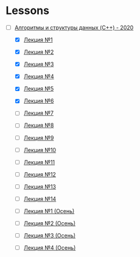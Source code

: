 # Lessons

- [ ] [Алгоритмы и структуры данных (C++) - 2020](https://www.youtube.com/playlist?list=PLRDzFCPr95fL_5Xvnufpwj2uYZnZBBnsr)
  - [x] [Лекция №1](https://www.youtube.com/watch?v=MWsfHQaUzI0&list=PLRDzFCPr95fL_5Xvnufpwj2uYZnZBBnsr)
  - [x] [Лекция №2](https://youtu.be/nkuNsxLcN0g)
  - [x] [Лекция №3](https://youtu.be/2KTrsLcLODI)
  - [x] [Лекция №4](https://youtu.be/YiRlmHiRs0w)
  - [x] [Лекция №5](https://youtu.be/mgaOUpeh96M)
  - [x] [Лекция №6](https://youtu.be/QdIPF_vmvRE)
  - [ ] [Лекция №7](https://youtu.be/zWEZQ6L8vsI)
  - [ ] [Лекция №8](https://youtu.be/RZm7PN91W2o)
  - [ ] [Лекция №9](https://youtu.be/403nJyTmk6o)
  - [ ] [Лекция №10](https://youtu.be/K_StOxn9sv0)
  - [ ] [Лекция №11](https://youtu.be/y8X781XLt-o)
  - [ ] [Лекция №12](https://youtu.be/4E-_uzO0A_A)
  - [ ] [Лекция №13](https://youtu.be/dlR5ehWySr4)
  - [ ] [Лекция №14](https://youtu.be/44dGfH1tjk8)
  - [ ] [Лекция №1 (Осень)](https://youtu.be/3s5Y5E3LtaI)
  - [ ] [Лекция №2 (Осень)](https://youtu.be/tDKgIPHapsg)
  - [ ] [Лекция №3 (Осень)](https://youtu.be/6KolmHZqjXI)
  - [ ] [Лекция №4 (Осень)](https://youtu.be/Z13PJuS4J80)


